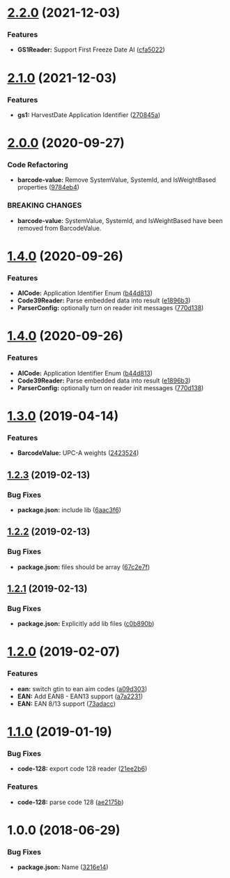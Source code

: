 # [2.2.0](https://github.com/stonelasley/barcode-parsing/compare/v2.1.0...v2.2.0) (2021-12-03)


### Features

* **GS1Reader:** Support First Freeze Date AI ([cfa5022](https://github.com/stonelasley/barcode-parsing/commit/cfa5022ca9632e536942544c0e2f6dcac7b091d0))

# [2.1.0](https://github.com/stonelasley/barcode-parsing/compare/v2.0.0...v2.1.0) (2021-12-03)


### Features

* **gs1:** HarvestDate Application Identifier ([270845a](https://github.com/stonelasley/barcode-parsing/commit/270845aa2acf46de3642f2cde96d4abbdea2e1d8))

# [2.0.0](https://github.com/stonelasley/barcode-parsing/compare/v1.4.0...v2.0.0) (2020-09-27)


### Code Refactoring

* **barcode-value:** Remove SystemValue, SystemId, and IsWeightBased properties ([9784eb4](https://github.com/stonelasley/barcode-parsing/commit/9784eb498ea23b17c0aa4f5ed925c750b4380689))


### BREAKING CHANGES

* **barcode-value:** SystemValue, SystemId, and IsWeightBased have been removed from BarcodeValue.

# [1.4.0](https://github.com/stonelasley/barcode-parsing/compare/v1.3.0...v1.4.0) (2020-09-26)


### Features

* **AICode:** Application Identifier Enum ([b44d813](https://github.com/stonelasley/barcode-parsing/commit/b44d81313b37d6a1af3c706759402ab2a6041f3c))
* **Code39Reader:** Parse embedded data into result ([e1896b3](https://github.com/stonelasley/barcode-parsing/commit/e1896b30d51cb032ff358fc97247304d248f9eee))
* **ParserConfig:** optionally turn on reader init messages ([770d138](https://github.com/stonelasley/barcode-parsing/commit/770d1381025eec773ec2d819338c50dd8c1a9c6e))

# [1.4.0](https://github.com/stonelasley/barcode-parsing/compare/v1.3.0...v1.4.0) (2020-09-26)


### Features

* **AICode:** Application Identifier Enum ([b44d813](https://github.com/stonelasley/barcode-parsing/commit/b44d813))
* **Code39Reader:** Parse embedded data into result ([e1896b3](https://github.com/stonelasley/barcode-parsing/commit/e1896b3))
* **ParserConfig:** optionally turn on reader init messages ([770d138](https://github.com/stonelasley/barcode-parsing/commit/770d138))

# [1.3.0](https://github.com/stonelasley/barcode-parsing/compare/v1.2.3...v1.3.0) (2019-04-14)


### Features

* **BarcodeValue:** UPC-A weights ([2423524](https://github.com/stonelasley/barcode-parsing/commit/2423524))

## [1.2.3](https://github.com/stonelasley/barcode-parsing/compare/v1.2.2...v1.2.3) (2019-02-13)


### Bug Fixes

* **package.json:** include lib ([6aac3f6](https://github.com/stonelasley/barcode-parsing/commit/6aac3f6))

## [1.2.2](https://github.com/stonelasley/barcode-parsing/compare/v1.2.1...v1.2.2) (2019-02-13)


### Bug Fixes

* **package.json:** files should be array ([67c2e7f](https://github.com/stonelasley/barcode-parsing/commit/67c2e7f))

## [1.2.1](https://github.com/stonelasley/barcode-parsing/compare/v1.2.0...v1.2.1) (2019-02-13)


### Bug Fixes

* **package.json:** Explicitly add lib files ([c0b890b](https://github.com/stonelasley/barcode-parsing/commit/c0b890b))

# [1.2.0](https://github.com/stonelasley/barcode-parsing/compare/v1.1.1...v1.2.0) (2019-02-07)


### Features

* **ean:** switch gtin to ean aim codes ([a09d303](https://github.com/stonelasley/barcode-parsing/commit/a09d303))
* **EAN:** Add EAN8 - EAN13 support ([a7a2231](https://github.com/stonelasley/barcode-parsing/commit/a7a2231))
* **EAN:** EAN 8/13 support ([73adacc](https://github.com/stonelasley/barcode-parsing/commit/73adacc))

# [1.1.0](https://github.com/stonelasley/barcode-parsing/compare/v1.0.0...v1.1.0) (2019-01-19)


### Bug Fixes

* **code-128:** export code 128 reader ([21ee2b6](https://github.com/stonelasley/barcode-parsing/commit/21ee2b6))


### Features

* **code-128:** parse code 128 ([ae2175b](https://github.com/stonelasley/barcode-parsing/commit/ae2175b))

# 1.0.0 (2018-06-29)


### Bug Fixes

* **package.json:** Name ([3216e14](https://github.com/stonelasley/barcode-parsing/commit/3216e14))
